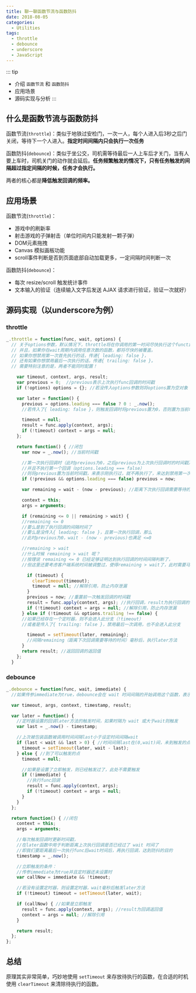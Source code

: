 ```yaml
---
title: 聊一聊函数节流与函数防抖
date: 2018-08-05
categories:
  - Utilities
tags:
  - throttle
  - debounce
  - underscore
  - JavaScript
---
```


::: tip
- 介绍 `函数节流` 和 `函数防抖`
- 应用场景
- 源码实现与分析
:::

<!-- more -->

## 什么是函数节流与函数防抖

函数节流(`throttle`)：类似于地铁过安检门，一次一人，每个人进入后3秒之后门关闭，等待下一个人进入。**指定时间间隔内只会执行一次任务**

函数防抖(`debounce`)：类似于坐公交，司机需等待最后一人上车后才关门，当有人要上车时，司机关门的动作就会延后。**任务频繁触发的情况下，只有任务触发的间隔超过指定间隔的时候，任务才会执行。**

两者的核心都是**降低触发回调的频率。**

## 应用场景

函数节流(`throttle`)：

- 游戏中的刷新率
- 射击游戏的子弹射击（单位时间内只能发射一颗子弹）
- DOM元素拖拽
- Canvas 模拟画板功能
- scroll事件判断是否到页面底部自动加载更多，一定间隔时间判断一次

函数防抖(`debounce`)：

- 每次 resize/scroll 触发统计事件
- 文本输入的验证（连续输入文字后发送 AJAX 请求进行验证，验证一次就好）

## 源码实现（以underscore为例）

### throttle

```js
_.throttle = function(func, wait, options) {
  // 关于options参数，默认情况下，throttle将在你调用的第一时间尽快执行这个function，
  // 并且，如果你在wait周期内调用任意次数的函数，都将尽快的被覆盖。
  // 如果你想禁用第一次首先执行的话，传递{ leading: false }，
  // 还有如果你想禁用最后一次执行的话，传递{ trailing: false }。
  // 需要特别注意的是，两者不能同时配置！

    var timeout, context, args, result;
    var previous = 0;  //previous表示上次执行func回调的时间戳
    if (!options) options = {}; //若没传入options参数则将options置为空对象

    var later = function() {
      previous = options.leading === false ? 0 : _.now();
      //若传入了{ leading: false }，则触发回调时将previous置为0，否则置为当前时间戳

      timeout = null;
      result = func.apply(context, args);
      if (!timeout) context = args = null;
    };

    return function() { //闭包
      var now = _.now(); //当前时间戳

      //第一次执行回调时（此时previous为0，之后previous为上次执行回调时的时间戳）
      //并且不执行第一个回调（options.leading === false）
      //则将previous置为当前时间戳，来表示刚执行过，就不再执行了，来达到禁用第一次执行回调的目的。
      if (!previous && options.leading === false) previous = now;

      var remaining = wait - (now - previous); //距离下次执行回调需要等待的时间

      context = this;
      args = arguments;

      if (remaining <= 0 || remaining > wait) {
      //remaining <= 0
      //要么是到了执行回调的间隔时间了
      //要么是没传入{ leading: false }，且第一次执行回调，那么
      //此时previous为0，wait - (now - previous)也满足 <=0

      //remaining > wait
      //什么时候 remaining > wait 呢？
      //按理说 remaining <= 0 已经足够证明达到执行回调的时间间隔判断了，
      //但这里还要考虑客户端系统时间被调整过，使得remaining > wait了，此时需要马上执行回调

        if (timeout) {
          clearTimeout(timeout);
          timeout = null; //解除引用，防止内存泄漏
        }
        previous = now; //重置前一次触发回调的时间戳
        result = func.apply(context, args); //执行回调，result为执行回调的返回值
        if (!timeout) context = args = null; //解除引用，防止内存泄漏
      } else if (!timeout && options.trailing !== false) {
      //如果已经存在一个定时器，则不会进入此分支（!timeout）
      //或者是传入了{ trailing: false }，禁用最后一次调用，也不会进入此分支

        timeout = setTimeout(later, remaining);
        //间隔remaining（距离下次回调需要等待的时间）毫秒后，执行later方法
      }
      return result; //返回回调的返回值
    };
  }

```

### debounce

```js
_.debounce = function(func, wait, immediate) {
  //如果传参immediate为true，debounce会在 wait 时间间隔的开始调用这个函数，表示立即调用

  var timeout, args, context, timestamp, result;

  var later = function() {
    //定时器设置的回调later方法的触发时间，如果时隔为 wait 或大于wait则触发
    var last = _.now() - timestamp;

    //上次被包装函数被调用时间间隔last小于设定时间间隔wait
    if (last < wait && last > 0) { //时间间隔last在(0,wait)间，未到触发的点，则继续设置定时器
      timeout = setTimeout(later, wait - last);
    } else { //到了可以触发的点
      timeout = null;

      //如果是设置了立即触发，则已经触发过了，此处不需要触发
      if (!immediate) {
	    //执行func回调
        result = func.apply(context, args);
        if (!timeout) context = args = null;
      }
    }
  };

  return function() { //闭包
    context = this;
    args = arguments;

    //每次触发回调时更新时间戳，
    //在later函数中用于判断距离上次执行回调是否已经过了 wait 时间了
    //即我们要距离最后一次执行func后wait时间后，再执行回调，达到防抖的目的
    timestamp = _.now();

    //立即触发的条件：
    //传参immediate为true并且定时器还未设置时
    var callNow = immediate && !timeout;

    //若没有设置定时器，则设置定时器，wait毫秒后触发later方法
    if (!timeout) timeout = setTimeout(later, wait);

    if (callNow) { //如果是立即触发
      result = func.apply(context, args); //result为回调返回值
      context = args = null; //解除引用
    }

    return result;
  };
};
```

## 总结

原理其实非常简单，巧妙地使用 `setTimeout` 来存放待执行的函数，在合适的时机使用 `clearTimeout` 来清除待执行的函数。
